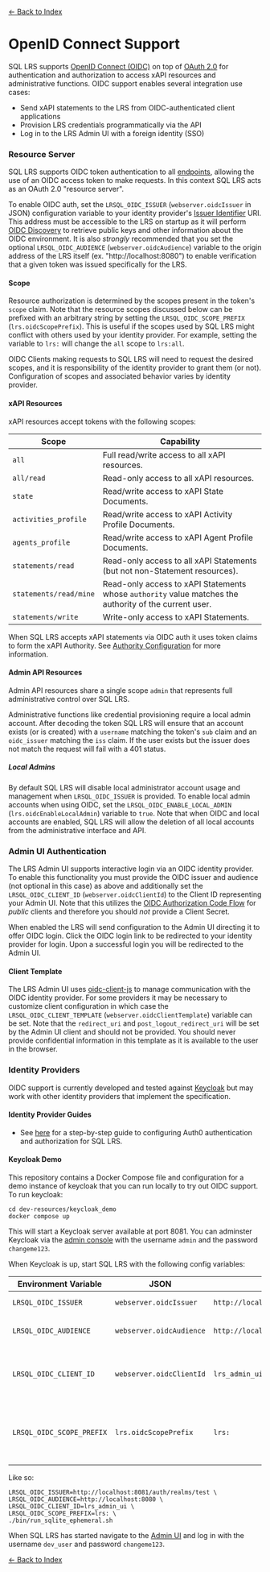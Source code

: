 [<- Back to Index](index.md)

# OpenID Connect Support

SQL LRS supports [OpenID Connect (OIDC)](https://openid.net/connect/) on top of [OAuth 2.0](https://oauth.net/2/) for authentication and authorization to access xAPI resources and administrative functions. OIDC support enables several integration use cases:

- Send xAPI statements to the LRS from OIDC-authenticated client applications
- Provision LRS credentials programmatically via the API
- Log in to the LRS Admin UI with a foreign identity (SSO)

### Resource Server

SQL LRS supports OIDC token authentication to all [endpoints](endpoints.md), allowing the use of an OIDC access token to make requests. In this context SQL LRS acts as an OAuth 2.0 "resource server".

To enable OIDC auth, set the `LRSQL_OIDC_ISSUER` (`webserver.oidcIssuer` in JSON) configuration variable to your identity provider's [Issuer Identifier](https://openid.net/specs/openid-connect-core-1_0.html#IssuerIdentifier) URI. This address must be accessible to the LRS on startup as it will perform [OIDC Discovery](https://openid.net/specs/openid-connect-discovery-1_0.html) to retrieve public keys and other information about the OIDC environment. It is also _strongly_ recommended that you set the optional `LRSQL_OIDC_AUDIENCE` (`webserver.oidcAudience`) variable to the origin address of the LRS itself (ex. "http://localhost:8080") to enable verification that a given token was issued specifically for the LRS.

#### Scope

Resource authorization is determined by the scopes present in the token's `scope` claim. Note that the resource scopes discussed below can be prefixed with an arbitrary string by setting the `LRSQL_OIDC_SCOPE_PREFIX` (`lrs.oidcScopePrefix`). This is useful if the scopes used by SQL LRS might conflict with others used by your identity provider. For example, setting the variable to `lrs:` will change the `all` scope to `lrs:all`.

OIDC Clients making requests to SQL LRS will need to request the desired scopes, and it is responsibility of the identity provider to grant them (or not). Configuration of scopes and associated behavior varies by identity provider.

#### xAPI Resources

xAPI resources accept tokens with the following scopes:

| Scope                  | Capability                                                                                             |
| ---------------------- | ------------------------------------------------------------------------------------------------------ |
| `all`                  | Full read/write access to all xAPI resources.                                                          |
| `all/read`             | Read-only access to all xAPI resources.                                                                |
| `state`                | Read/write access to xAPI State Documents.                                                          |
| `activities_profile`   | Read/write access to xAPI Activity Profile Documents.
| `agents_profile`       | Read/write access to xAPI Agent Profile Documents.
| `statements/read`      | Read-only access to all xAPI Statements (but not non-Statement resources).                             |
| `statements/read/mine` | Read-only access to xAPI Statements whose `authority` value matches the authority of the current user. |
| `statements/write`     | Write-only access to xAPI Statements.                                                                  |

When SQL LRS accepts xAPI statements via OIDC auth it uses token claims to form the xAPI Authority. See [Authority Configuration](authority.md#oidc-authority) for more information.

#### Admin API Resources

Admin API resources share a single scope `admin` that represents full administrative control over SQL LRS.

Administrative functions like credential provisioning require a local admin account. After decoding the token SQL LRS will ensure that an account exists (or is created) with a `username` matching the token's `sub` claim and an `oidc_issuer` matching the `iss` claim. If the user exists but the issuer does not match the request will fail with a 401 status.

##### Local Admins

By default SQL LRS will disable local administrator account usage and management when `LRSQL_OIDC_ISSUER` is provided. To enable local admin accounts when using OIDC, set the `LRSQL_OIDC_ENABLE_LOCAL_ADMIN` (`lrs.oidcEnableLocalAdmin`) variable to `true`. Note that when OIDC and local accounts are enabled, SQL LRS will allow the deletion of all local accounts from the administrative interface and API.

### Admin UI Authentication

The LRS Admin UI supports interactive login via an OIDC identity provider. To enable this functionality you must provide the OIDC issuer and audience (not optional in this case) as above and additionally set the `LRSQL_OIDC_CLIENT_ID` (`webserver.oidcClientId`) to the Client ID representing your Admin UI. Note that this utilizes the [OIDC Authorization Code Flow](https://openid.net/specs/openid-connect-core-1_0.html#CodeFlowAuth) for _public_ clients and therefore you should _not_ provide a Client Secret.

When enabled the LRS will send configuration to the Admin UI directing it to offer OIDC login. Click the OIDC login link to be redirected to your identity provider for login. Upon a successful login you will be redirected to the Admin UI.

#### Client Template

The LRS Admin UI uses [oidc-client-js](https://github.com/IdentityModel/oidc-client-js) to manage communication with the OIDC identity provider. For some providers it may be necessary to customize client configuration in which case the `LRSQL_OIDC_CLIENT_TEMPLATE` (`webserver.oidcClientTemplate`) variable can be set. Note that the `redirect_uri` and `post_logout_redirect_uri` will be set by the Admin UI client and should not be provided. You should never provide confidential information in this template as it is available to the user in the browser.

### Identity Providers

OIDC support is currently developed and tested against [Keycloak](https://www.keycloak.org/) but may work with other identity providers that implement the specification.

#### Identity Provider Guides

- See [here](oidc/auth0.md) for a step-by-step guide to configuring Auth0 authentication and authorization for SQL LRS.

#### Keycloak Demo

This repository contains a Docker Compose file and configuration for a demo instance of keycloak that you can run locally to try out OIDC support. To run keycloak:

    cd dev-resources/keycloak_demo
    docker compose up

This will start a Keycloak server available at port 8081. You can adminster Keycloak via the [admin console](http://localhost:8081/auth/admin/master/console/) with the username `admin` and the password `changeme123`.

When Keycloak is up, start SQL LRS with the following config variables:

| Environment Variable      | JSON                     | Value                                    | Notes                                                             |
| ------------------------- | ------------------------ | ---------------------------------------- | ----------------------------------------------------------------- |
| `LRSQL_OIDC_ISSUER`       | `webserver.oidcIssuer`   | `http://localhost:8081/auth/realms/test` | Keycloak realm uri.                                               |
| `LRSQL_OIDC_AUDIENCE`     | `webserver.oidcAudience` | `http://localhost:8080`                  | The origin address of the LRS.                                    |
| `LRSQL_OIDC_CLIENT_ID`    | `webserver.oidcClientId` | `lrs_admin_ui`                           | This is the ID of the preconfigured client in Keycloak.           |
| `LRSQL_OIDC_SCOPE_PREFIX` | `lrs.oidcScopePrefix`    | `lrs:`                                   | Prefix scopes so general names like `all` do not cause collision. |

Like so:

    LRSQL_OIDC_ISSUER=http://localhost:8081/auth/realms/test \
    LRSQL_OIDC_AUDIENCE=http://localhost:8080 \
    LRSQL_OIDC_CLIENT_ID=lrs_admin_ui \
    LRSQL_OIDC_SCOPE_PREFIX=lrs: \
    ./bin/run_sqlite_ephemeral.sh

When SQL LRS has started navigate to the [Admin UI](http://localhost:8080/admin/index.html) and log in with the username `dev_user` and password `changeme123`.

[<- Back to Index](index.md)
